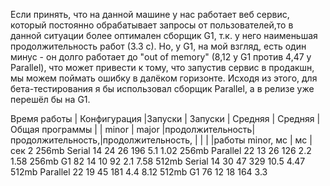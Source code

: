 Если принять, что на данной машине у нас работает веб сервис, который постоянно обрабатывает запросы от
пользователей,то в данной ситуации более оптимален сборщик G1, т.к. у него наименьшая продолжительность
работ (3.3 с). Но, у G1, на мой взгляд, есть один минус - он долго работает до "out of memory"
(8,12 у G1 против 4,47 у Parallel), что может привести к тому, что запустив сервис в продакшн, мы можем
поймать ошибку в далёком горизонте.
Исходя из этого, для бета-тестирования я бы использовал сборщик Parallel, а в релизе уже перешёл бы на G1. 

Время работы | Конфигурация |Запуски | Запуски |   Средняя       | Средняя          | Общая
программы    |              | minor  | major   |продолжительность|продолжительность,|продолжительность,
             |              |        |         |работы minor, мс |         мс       |     сек
2             256mb Serial       14       24            26                196            5.1
1.02          256mb Parallel     22       13            26                126            2.2
1.58          256mb G1           82       14            10                92             2.1
7.58          512mb Serial       14       30            47                329            10.5
4.47          512mb Parallel     22       19            45                181            4.4
8.12          512mb G1           76       12            18                164            3.3
